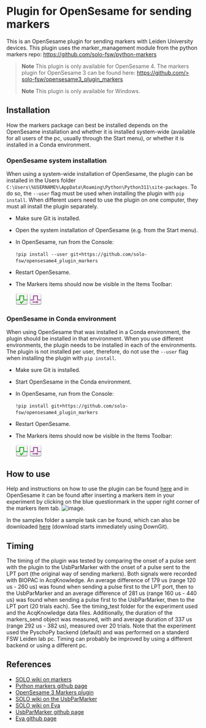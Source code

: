 # Plugin for OpenSesame for sending markers
This is an OpenSesame plugin for sending markers with Leiden University devices. This plugin uses the marker_management module from the python markers repo: https://github.com/solo-fsw/python-markers

> **Note**
> This plugin is only available for OpenSesame 4. The markers plugin for OpenSesame 3 can be found here: [https://github.com/>  solo-fsw/opensesame3_plugin_markers](https://github.com/solo-fsw/opensesame3_plugin_markers)
> 
> **Note**
> This plugin is only available for Windows. 

## Installation
How the markers package can best be installed depends on the OpenSesame installation and whether it is installed system-wide (available for all users of the pc, usually through the Start menu), or whether it is installed in a Conda environment.

### OpenSesame system installation
When using a system-wide installation of OpenSesame, the plugin can be installed in the Users folder `C:\Users\%USERNAME%\AppData\Roaming\Python\Python311\site-packages`. To do so, the `--user` flag must be used when installing the plugin with `pip install`.  When different users need to use the plugin on one computer, they must all install the plugin separately.

- Make sure Git is installed.

- Open the system installation of OpenSesame (e.g. from the Start menu). 

- In OpenSesame, run from the Console:

    `!pip install --user git+https://github.com/solo-fsw/opensesame4_plugin_markers`

- Restart OpenSesame. 

- The Markers items should now be visible in the Items Toolbar:

    ![markers_init](/opensesame_plugins/markers_os4/markers_os4_init/markers_os4_init_large.png)
    ![markers_send](/opensesame_plugins/markers_os4/markers_os4_send/markers_os4_send_large.png)

### OpenSesame in Conda environment
When using OpenSesame that was installed in a Conda environment, the plugin should be installed in that environment. When you use different environments, the plugin needs to be installed in each of the environments. The plugin is not installed per user, therefore, do not use the `--user` flag when installing the plugin with `pip install`.

- Make sure Git is installed.

- Start OpenSesame in the Conda environment.

- In OpenSesame, run from the Console:

     `!pip install git+https://github.com/solo-fsw/opensesame4_plugin_markers`

- Restart OpenSesame. 

- The Markers items should now be visible in the Items Toolbar:

    ![markers_init](/opensesame_plugins/markers_os4/markers_os4_init/markers_os4_init_large.png)
    ![markers_send](/opensesame_plugins/markers_os4/markers_os4_send/markers_os4_send_large.png)

## How to use
Help and instructions on how to use the plugin can be found [here](/opensesame_plugins/markers_os4/markers_os4_init/markers_os4_init.md) and in OpenSesame it can be found after inserting a markers item in your experiment by clicking on the blue questionmark in the upper right corner of the markers item tab. ![image](https://user-images.githubusercontent.com/56065641/217841460-634aee68-7b98-4154-8275-ac75337788e7.png).

In the samples folder a sample task can be found, which can also be downloaded [here](https://downgit.github.io/#/home?url=https://github.com/solo-fsw/opensesame4_plugin_markers/tree/main/samples) (download starts immediately using DownGit).

## Timing
The timing of the plugin was tested by comparing the onset of a pulse sent with the plugin to the UsbParMarker with the onset of a pulse sent to the LPT port (the original way of sending markers). Both signals were recorded with BIOPAC in AcqKnowledge. An average difference of 179 us (range 120 us - 260 us) was found when sending a pulse first to the LPT port, then to the UsbParMarker and an average difference of 281 us (range 160 us - 440 us) was found when sending a pulse first to the UsbParMarker, then to the LPT port (20 trials each). See the timing_test folder for the experiment used and the AcqKnowledge data files. Additionally, the duration of the markers_send object was measured, with and average duration of 337 us (range 292 us - 382 us), measured over 20 trials. Note that the experiment used the PyschoPy backend (default) and was performed on a standerd FSW Leiden lab pc. Timing can probably be improved by using a different backend or using a different pc.

## References
- [SOLO wiki on markers](https://researchwiki.solo.universiteitleiden.nl/xwiki/wiki/researchwiki.solo.universiteitleiden.nl/view/Hardware/Markers%20and%20Events/)
- [Python markers github page](https://github.com/solo-fsw/python-markers)
- [OpenSesame 3 Markers plugin](https://github.com/solo-fsw/opensesame3_plugin_markers)
- [SOLO wiki on the UsbParMarker](https://researchwiki.solo.universiteitleiden.nl/xwiki/wiki/researchwiki.solo.universiteitleiden.nl/view/Hardware/Markers%20and%20Events/UsbParMarker/)
- [SOLO wiki on Eva](https://researchwiki.solo.universiteitleiden.nl/xwiki/wiki/researchwiki.solo.universiteitleiden.nl/view/Hardware/Markers%20and%20Events/EVA/)
- [UsbParMarker github page](https://github.com/solo-fsw/UsbParMarker)
- [Eva github page](https://github.com/solo-fsw/Eva)


